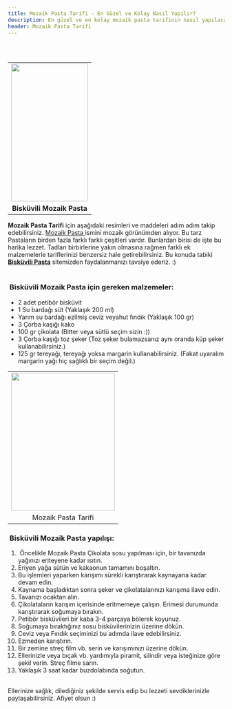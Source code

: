 ```yaml
---
title: Mozaik Pasta Tarifi - En Güzel ve Kolay Nasıl Yapılır?
description: En güzel ve en kolay mozaik pasta tarifinin nasıl yapılacağını merak ediyorsanız, lütfen buyrun.
header: Mozaik Pasta Tarifi
---
```

<b>&nbsp;<table cellpadding="0" cellspacing="0" class="tr-caption-container" style="float: right; margin-left: 1em; text-align: right;"><tbody>
<tr><td style="text-align: center;"><a href="http://1.bp.blogspot.com/-RPEUFHvGP5k/Vn-8qtMutMI/AAAAAAAAAHQ/esk6I69aHBw/s1600/mozaikpasta-1.png" imageanchor="1" style="clear: right; margin-bottom: 1em; margin-left: auto; margin-right: auto;"><img border="0" height="320" src="http://1.bp.blogspot.com/-RPEUFHvGP5k/Vn-8qtMutMI/AAAAAAAAAHQ/esk6I69aHBw/s320/mozaikpasta-1.png" width="178" /></a></td></tr>
<tr><td class="tr-caption" style="text-align: center;"><b>Bisküvili Mozaik Pasta</b></td></tr>
</tbody></table>
</b><br />
<b>Mozaik Pasta Tarifi</b> için aşağıdaki resimleri ve maddeleri adım adım takip edebilirsiniz. <u>Mozaik Pasta </u>ismini mozaik görünümden alıyor. Bu tarz Pastaların birden fazla farklı farklı çeşitleri vardır. Bunlardan birisi de işte bu harika lezzet. Tadları birbirlerine yakın olmasına rağmen farklı ek malzemelerle tariflerinizi benzersiz hale getirebilirsiniz. Bu konuda tabiki <b><a href="http://www.biskuvilipasta.com/">Bisküvili Pasta</a></b> sitemizden faydalanmanızı tavsiye ederiz. :)<br />
<br />
<h3>
<i class="fa fa-shopping-cart"></i> &nbsp;Bisküvili Mozaik Pasta için gereken malzemeler:</h3>
<ul>
<li>2 adet petibör bisküvit</li>
<li>1 Su bardağı süt (Yaklaşık 200 ml)</li>
<li>Yarım su bardağı ezilmiş ceviz veyahut fındık (Yaklaşık 100 gr)</li>
<li>3 Çorba kaşığı kako</li>
<li>100 gr çikolata (Bitter veya sütlü seçim sizin :))</li>
<li>3 Çorba kaşığı toz şeker (Toz şeker bulamazsanız aynı oranda küp şeker kullanabilirsiniz.)</li>
<li>125 gr tereyağı, tereyağı yoksa margarin kullanabilirsiniz. (Fakat uyaralım margarin yağı hiç sağlıklı bir seçim değil.)</li>
</ul>
<table align="center" cellpadding="0" cellspacing="0" class="tr-caption-container" style="margin-left: auto; margin-right: auto; text-align: center;"><tbody>
<tr><td style="text-align: center;"><a href="http://3.bp.blogspot.com/-cBvWccDh4v4/Vn-8pC4s-4I/AAAAAAAAAHE/BTMv-GE9ywU/s1600/mozaikpastatarifi.png" imageanchor="1" style="margin-left: auto; margin-right: auto;"><img border="0" height="320" src="http://3.bp.blogspot.com/-cBvWccDh4v4/Vn-8pC4s-4I/AAAAAAAAAHE/BTMv-GE9ywU/s320/mozaikpastatarifi.png" width="240" /></a></td></tr>
<tr><td class="tr-caption" style="text-align: center;">Mozaik Pasta Tarifi</td></tr>
</tbody></table>
<h3>
<i class="fa fa-cutlery"></i> &nbsp;Bisküvili Mozaik Pasta yapılışı:</h3>
<ol>
<li>&nbsp;Öncelikle Mozaik Pasta Çikolata sosu yapılması için, bir tavanızda yağınızı eriteyene kadar ısıtın.</li>
<li>Eriyen yağa sütün ve kakaonun tamamını boşaltın.</li>
<li>Bu işlemleri yaparken karışımı sürekli karıştırarak kaynayana kadar devam edin.</li>
<li>Kaynama başladıktan sonra şeker ve çikolatalarınızı karışıma ilave edin.</li>
<li>Tavanızı ocaktan alın.</li>
<li>Çikolataların karışım içerisinde eritmemeye çalışın. Erimesi durumunda karıştırarak soğumaya bırakın.</li>
<li>Petibör bisküvileri bir kaba 3-4 parçaya bölerek koyunuz.</li>
<li>Soğumaya bıraktığınız sosu bisküvilerinizin üzerine dökün.</li>
<li>Ceviz veya Fındık seçiminizi bu adımda ilave edebilirsiniz.</li>
<li>Ezmeden karıştırın.</li>
<li>Bir zemine streç film vb. serin ve karışımınızı üzerine dökün.&nbsp;</li>
<li>Ellerinizle veya bıçak vb. yardımıyla piramit, silindir veya isteğinize göre şekil verin. Streç filme sarın.</li>
<li>Yaklaşık 3 saat kadar buzdolabında soğutun.</li>
</ol>
<br />
Ellerinize sağlık, dilediğiniz şekilde servis edip bu lezzeti  sevdiklerinizle paylaşabilirsiniz. Afiyet olsun :) 
